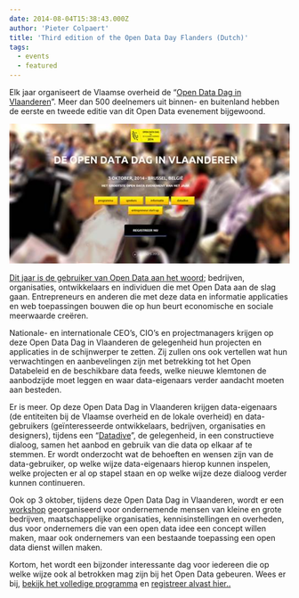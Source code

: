 ```yaml
---
date: 2014-08-04T15:38:43.000Z
author: 'Pieter Colpaert'
title: 'Third edition of the Open Data Day Flanders (Dutch)'
tags:
  - events
  - featured
---
```


Elk jaar organiseert de Vlaamse overheid de “[Open Data Dag in Vlaanderen](http://www.opendatadag.be/)”. Meer dan 500 deelnemers uit binnen- en buitenland hebben de eerste en tweede editie van dit Open Data evenement bijgewoond.

![image001](image001.jpg)

[Dit jaar is de gebruiker van Open Data aan het woord](http://opendatadag.be/index.php/informatie); bedrijven, organisaties, ontwikkelaars en individuen die met Open Data aan de slag gaan. Entrepreneurs en anderen die met deze data en informatie applicaties en web toepassingen bouwen die op hun beurt economische en sociale meerwaarde creëren.

Nationale- en internationale CEO’s, CIO’s en projectmanagers krijgen op deze Open Data Dag in Vlaanderen de gelegenheid hun projecten en applicaties in de schijnwerper te zetten. Zij zullen ons ook vertellen wat hun verwachtingen en aanbevelingen zijn met betrekking tot het Open Databeleid en de beschikbare data feeds, welke nieuwe klemtonen de aanbodzijde moet leggen en waar data-eigenaars verder aandacht moeten aan besteden.

Er is meer. Op deze Open Data Dag in Vlaanderen krijgen data-eigenaars (de entiteiten bij de Vlaamse overheid en de lokale overheid) en data-gebruikers (geïnteresseerde ontwikkelaars, bedrijven, organisaties en designers), tijdens een “[Datadive](http://opendatadag.be/index.php/news)”, de gelegenheid, in een constructieve dialoog, samen het aanbod en gebruik van die data op elkaar af te stemmen. Er wordt onderzocht wat de behoeften en wensen zijn van de data-gebruiker, op welke wijze data-eigenaars hierop kunnen inspelen, welke projecten er al op stapel staan en op welke wijze deze dialoog verder kunnen continueren.

Ook op 3 oktober, tijdens deze Open Data Dag in Vlaanderen, wordt er een [workshop](http://opendatadag.be/index.php/news/entrepreneur-start-up) georganiseerd voor ondernemende mensen van kleine en grote bedrijven, maatschappelijke organisaties, kennisinstellingen en overheden, dus voor ondernemers die van een open data idee een concept willen maken, maar ook ondernemers van een bestaande toepassing een open data dienst willen maken.

Kortom, het wordt een bijzonder interessante dag voor iedereen die op welke wijze ook al betrokken mag zijn bij het Open Data gebeuren. Wees er bij, [bekijk het volledige programma](http://opendatadag.be/index.php/events) en [registreer alvast hier..](http://opendatadag.be/index.php/open-data-in-vlaanderen-registratieformulier)
